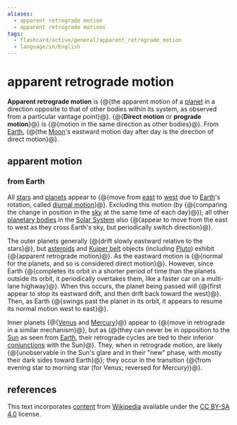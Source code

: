 ```yaml
---
aliases:
  - apparent retrograde motion
  - apparent retrograde motions
tags:
  - flashcard/active/general/apparent_retrograde_motion
  - language/in/English
---
```


# apparent retrograde motion

__Apparent retrograde motion__ is {@{the apparent motion of a [planet](planet.md) in a direction opposite to that of other bodies within its system, as observed from a particular vantage point}@}. {@{__Direct motion__ or __prograde motion__}@} is {@{motion in the same direction as other bodies}@}. From [Earth](Earth.md), {@{the [Moon](Moon.md)'s eastward motion day after day is the direction of direct motion}@}. <!--SR:!2025-04-03,205,310!2025-05-07,235,330!2025-01-18,147,310!2025-03-07,172,310-->

## apparent motion

### from Earth

All [stars](star.md) and [planets](planet.md) appear to {@{move from [east](east.md) to [west](west.md) due to [Earth](Earth.md)'s rotation, called [diurnal motion](diurnal%20motion.md)}@}. Excluding this motion (by {@{comparing the change in position in the [sky](sky.md) at the same time of each day}@}), all other [planetary bodies](planetary-mass%20object.md) in the [Solar System](Solar%20System.md) also {@{appear to move from the east to west as they cross Earth's sky, but periodically switch direction}@}. <!--SR:!2025-02-11,164,310!2025-05-27,246,330!2024-11-27,93,270-->

The outer planets generally {@{drift slowly eastward relative to the stars}@}, but [asteroids](asteriod.md) and [Kuiper belt](Kuiper%20belt.md) objects (including [Pluto](Pluto.md)) exhibit {@{apparent retrograde motion}@}. As the eastward motion is {@{normal for the planets, and so is considered direct motion}@}. However, since Earth {@{completes its orbit in a shorter period of time than the planets outside its orbit, it periodically overtakes them, like a faster car on a multi-lane highway}@}. When this occurs, the planet being passed will {@{first appear to stop its eastward drift, and then drift back toward the west}@}. Then, as Earth {@{swings past the planet in its orbit, it appears to resume its normal motion west to east}@}. <!--SR:!2025-01-23,138,290!2025-01-15,132,290!2025-05-02,230,330!2025-02-13,168,310!2025-03-28,184,310!2025-10-18,346,310-->

Inner planets {@{[Venus](Venus.md) and [Mercury](Mercury%20(planet).md)}@} appear to {@{move in retrograde in a similar mechanism}@}, but as {@{they can never be in opposition to the [Sun](Sun.md) as seen from [Earth](Earth.md), their retrograde cycles are tied to their inferior [conjunctions](conjunction%20(astronomy).md) with the Sun}@}. They, when in retrograde motion, are likely {@{unobservable in the Sun's glare and in their "new" phase, with mostly their dark sides toward Earth}@}; they occur in the transition {@{from evening star to morning star (for Venus; reversed for Mercury)}@}. <!--SR:!2025-02-25,166,310!2025-02-25,175,310!2025-05-13,197,270!2024-11-20,93,290!2025-06-15,219,270-->

## references

This text incorporates [content](https://en.wikipedia.org/wiki/apparent_retrograde_motion) from [Wikipedia](Wikipedia.md) available under the [CC BY-SA 4.0](https://creativecommons.org/licenses/by-sa/4.0/) license.
